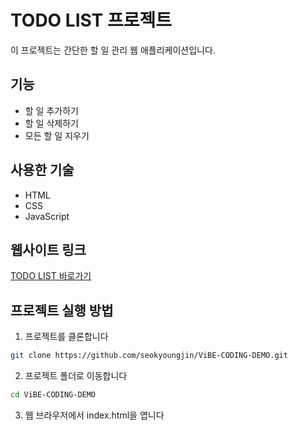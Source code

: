 # TODO LIST 프로젝트

이 프로젝트는 간단한 할 일 관리 웹 애플리케이션입니다.

## 기능
- 할 일 추가하기
- 할 일 삭제하기
- 모든 할 일 지우기

## 사용한 기술
- HTML
- CSS
- JavaScript

## 웹사이트 링크
[TODO LIST 바로가기](https://vibe-coding-demo.vercel.app/)

## 프로젝트 실행 방법
1. 프로젝트를 클론합니다
```bash
git clone https://github.com/seokyoungjin/ViBE-CODING-DEMO.git
```
2. 프로젝트 폴더로 이동합니다
```bash
cd ViBE-CODING-DEMO
```
3. 웹 브라우저에서 index.html을 엽니다 